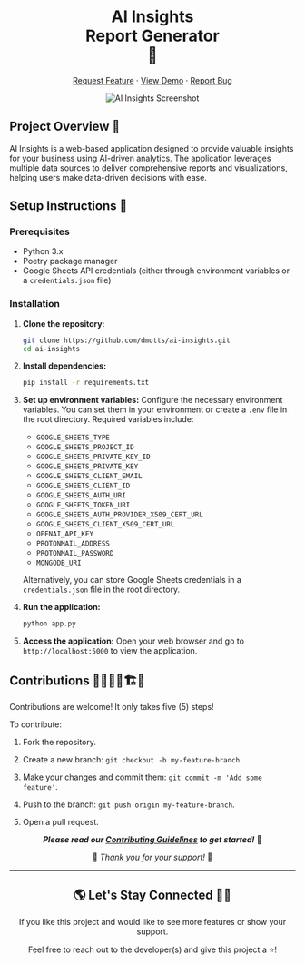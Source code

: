 <h1 align="center">
AI Insights <br> Report Generator <br> 🥸</span>
</h1>

<div align="center">
<p align="center">
<a href="https://github.com/dmotts/ai-insights/issues/new?assignees=&labels=enhancement&projects=&template=feature_request.yml&title=%5BFeature+Request%5D+">Request Feature</a>
     ·
    <a href="https://ai-insights-production.up.railway.app/" target="blank">View Demo</a>
    ·
    <a href="https://github.com/dmotts/ai-insights/issues/new?assignees=&labels=bug&projects=&template=bug_report.yml&title=%5BBug%5D+">Report Bug</a>
 
</p>

   <img src="https://res.cloudinary.com/dzpafdvkm/image/upload/v1727899164/Portfolio/ai-insights-screenshot.png" alt="AI Insights Screenshot" />
</div>

## Project Overview 🧐
AI Insights is a web-based application designed to provide valuable insights for your business using AI-driven analytics. The application leverages multiple data sources to deliver comprehensive reports and visualizations, helping users make data-driven decisions with ease.

## Setup Instructions 📄

### Prerequisites 
- Python 3.x
- Poetry package manager
- Google Sheets API credentials (either through environment variables or a `credentials.json` file)

### Installation

1. **Clone the repository:**
   ```bash
   git clone https://github.com/dmotts/ai-insights.git
   cd ai-insights
   ```

2. **Install dependencies:**
   ```bash
   pip install -r requirements.txt
   ```

3. **Set up environment variables:**
   Configure the necessary environment variables. You can set them in your environment or create a `.env` file in the root directory. Required variables include:

   - `GOOGLE_SHEETS_TYPE`
   - `GOOGLE_SHEETS_PROJECT_ID`
   - `GOOGLE_SHEETS_PRIVATE_KEY_ID`
   - `GOOGLE_SHEETS_PRIVATE_KEY`
   - `GOOGLE_SHEETS_CLIENT_EMAIL`
   - `GOOGLE_SHEETS_CLIENT_ID`
   - `GOOGLE_SHEETS_AUTH_URI`
   - `GOOGLE_SHEETS_TOKEN_URI`
   - `GOOGLE_SHEETS_AUTH_PROVIDER_X509_CERT_URL`
   - `GOOGLE_SHEETS_CLIENT_X509_CERT_URL`
   - `OPENAI_API_KEY`
   - `PROTONMAIL_ADDRESS`
   - `PROTONMAIL_PASSWORD`
   - `MONGODB_URI`

   Alternatively, you can store Google Sheets credentials in a `credentials.json` file in the root directory.

4. **Run the application:**
   ```bash
   python app.py
   ```

5. **Access the application:**
   Open your web browser and go to `http://localhost:5000` to view the application.

## Contributions 🧑‍🔧👷‍♀️🏗️🏢

Contributions are welcome! It only takes five (5) steps!

To contribute:

1) Fork the repository.

2) Create a new branch: `git checkout -b my-feature-branch`.

3) Make your changes and commit them: `git commit -m 'Add some feature'`.

4) Push to the branch: `git push origin my-feature-branch`.

5) Open a pull request.

<p align="center" ><strong><em>Please read our <a href="https://github.com/dmotts/ai-insights/blob/main/CONTRIBUTION.md" >Contributing Guidelines</a> to get started!</em></strong> 🚀</p>


<p align="center">🫶 <em>Thank you for your support! </em>🙌 </p>
<hr>
<h2 align="center"> 🌎 Let's Stay Connected 🫸🫷 </h2>

<p align="center"> If you like this project and would like to see more features or show your support.</p>
<p align="center"> Feel free to reach out to the developer(s) and give this project a ⭐!</p>


